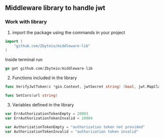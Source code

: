## Middleware library to handle jwt

### Work with library

1. import the package using the commands in your project

```go
import (
	"github.com/Zbyteio/middleware-lib"
)

```
Inside terminal run 
```go
go get github.com/Zbyteio/middleware-lib

```
2. Functions included in the library

```go
func VerifyJwtToken(c *gin.Context, jwtSecret string) (bool, jwt.MapClaims, int, error)
```

```go
func SetCors(url string)
```

3. Variables defined in the library

```go
var ErrAuthorizationTokenEmpty = 20003
var ErrAuthorizationTokenInvalid = 20004

var AuthorizationTokenEmpty = "authorization token not provided"
var AuthorizationTokenInvalid = "authorization token invalid"
```




